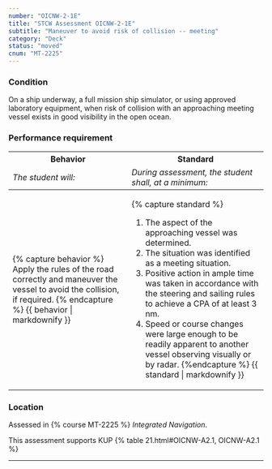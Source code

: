 ```yaml
---
number: "OICNW-2-1E"
title: "STCW Assessment OICNW-2-1E"
subtitle: "Maneuver to avoid risk of collision -- meeting"
category: "Deck"
status: "moved"
cnum: "MT-2225"
---
```

### Condition

On a ship underway, a full mission ship simulator, or using approved laboratory equipment, when risk of collision with an approaching meeting vessel exists in good visibility in the open ocean.

### Performance requirement 

<table width='100%' class='Guidelines'>
 <thead>
 <tr>
     <th class='thirty'>Behavior</th>
     <th class='seventy'>Standard</th>
 </tr>
 <tr>
     <td><em>The student will:</em></td>
     <td><em>During assessment, the student shall, at a minimum:</em></td>
 </tr>
 </thead>
 <tbody>
 

<tr><td>

{% capture behavior %}
Apply the rules of the road correctly and maneuver the vessel to avoid the collision, if required.
{% endcapture %}
{{ behavior | markdownify }}

</td><td>

{% capture standard %}
1. The aspect of the approaching vessel was determined.
2. The situation was identified as a meeting situation.
3. Positive action in ample time was taken in accordance with the steering and sailing rules to achieve a CPA of at least 3 nm.
4. Speed or course changes were large enough to be readily apparent to another vessel observing visually or by radar.
{%endcapture %}
{{ standard | markdownify }}

</td></tr>



 </tbody>
 </table>

### Location

Assessed in  {% course  MT-2225 %}  *Integrated Navigation*.

This assessment supports KUP {% table 21.html#OICNW-A2.1, OICNW-A2.1 %}

***


